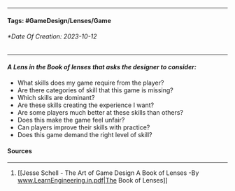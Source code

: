 __________________________________________________________________________
#### **Tags:** #GameDesign/Lenses/Game

###### *Date Of Creation: 2023-10-12
__________________________________________________________________________

#### ***A Lens in the Book of lenses that asks the designer to consider:***
- What skills does my game require from the player?
- Are there categories of skill that this game is missing?
- Which skills are dominant?
- Are these skills creating the experience I want?
- Are some players much better at these skills than others?
- Does this make the game feel unfair?
- Can players improve their skills with practice?
- Does this game demand the right level of skill?
#### Sources
__________________________________________________________________________
1. [[Jesse Schell - The Art of Game Design A Book of Lenses -By www.LearnEngineering.in.pdf|The Book of Lenses]]